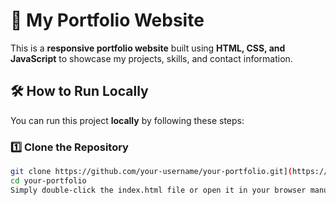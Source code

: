 # 🚀 My Portfolio Website

This is a **responsive portfolio website** built using **HTML, CSS, and JavaScript** to showcase my projects, skills, and contact information.


## 🛠️ How to Run Locally
You can run this project **locally** by following these steps:

### **1️⃣ Clone the Repository**
```sh
git clone https://github.com/your-username/your-portfolio.git](https://github.com/anshtyagi-14/PortFolio.git
cd your-portfolio
Simply double-click the index.html file or open it in your browser manually.

